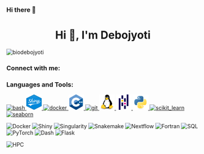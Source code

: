 ### Hi there 👋

<h1 align="center">Hi 👋, I'm Debojyoti</h1>
<p align="left"> <img src="https://komarev.com/ghpvc/?username=biodebojyoti&label=Profile%20views&color=0e75b6&style=flat" alt="biodebojyoti" /> </p>

<h3 align="left">Connect with me:</h3>
<p align="left">
</p>

<h3 align="left">Languages and Tools:</h3>
<p align="left"> <a href="https://www.gnu.org/software/bash/" target="_blank" rel="noreferrer"> <img src="https://www.vectorlogo.zone/logos/gnu_bash/gnu_bash-icon.svg" alt="bash" width="40" height="40"/> </a> 
<a href="https://shiny.posit.co/" target="_blank" rel="noreferrer">
  <img src="https://raw.githubusercontent.com/rstudio/hex-stickers/master/PNG/shiny.png" alt="shiny" width="40" height="40"/>
</a>
 <a href="https://www.docker.com/" target="_blank" rel="noreferrer">
  <img src="https://www.vectorlogo.zone/logos/docker/docker-icon.svg" alt="docker" width="40" height="40"/>
</a> <a href="https://www.w3schools.com/cpp/" target="_blank" rel="noreferrer"> <img src="https://raw.githubusercontent.com/devicons/devicon/master/icons/cplusplus/cplusplus-original.svg" alt="cplusplus" width="40" height="40"/> </a> <a href="https://git-scm.com/" target="_blank" rel="noreferrer"> <img src="https://www.vectorlogo.zone/logos/git-scm/git-scm-icon.svg" alt="git" width="40" height="40"/> </a> <a href="https://www.linux.org/" target="_blank" rel="noreferrer"> <img src="https://raw.githubusercontent.com/devicons/devicon/master/icons/linux/linux-original.svg" alt="linux" width="40" height="40"/> </a> <a href="https://pandas.pydata.org/" target="_blank" rel="noreferrer"> <img src="https://raw.githubusercontent.com/devicons/devicon/2ae2a900d2f041da66e950e4d48052658d850630/icons/pandas/pandas-original.svg" alt="pandas" width="40" height="40"/> </a> <a href="https://www.python.org" target="_blank" rel="noreferrer"> <img src="https://raw.githubusercontent.com/devicons/devicon/master/icons/python/python-original.svg" alt="python" width="40" height="40"/> </a> <a href="https://scikit-learn.org/" target="_blank" rel="noreferrer"> <img src="https://upload.wikimedia.org/wikipedia/commons/0/05/Scikit_learn_logo_small.svg" alt="scikit_learn" width="40" height="40"/> </a> <a href="https://seaborn.pydata.org/" target="_blank" rel="noreferrer"> <img src="https://seaborn.pydata.org/_images/logo-mark-lightbg.svg" alt="seaborn" width="40" height="40"/> </a> </p>

![Docker](https://img.shields.io/badge/Docker-2496ED?logo=docker&logoColor=white&style=for-the-badge)
![Shiny](https://img.shields.io/badge/Shiny-006CAB?logo=r&logoColor=white&style=for-the-badge)
![Singularity](https://img.shields.io/badge/Singularity-A0A0A0?style=for-the-badge)
![Snakemake](https://img.shields.io/badge/Snakemake-333366?style=for-the-badge)
![Nextflow](https://img.shields.io/badge/Nextflow-0B2C4A?style=for-the-badge)
![Fortran](https://img.shields.io/badge/Fortran-734F96?logo=fortran&logoColor=white&style=for-the-badge)
![SQL](https://img.shields.io/badge/SQL-4479A1?logo=mysql&logoColor=white&style=for-the-badge)
![PyTorch](https://img.shields.io/badge/PyTorch-EE4C2C?logo=pytorch&logoColor=white&style=for-the-badge)
![Dash](https://img.shields.io/badge/Dash-0175C2?logo=plotly&logoColor=white&style=for-the-badge)
![Flask](https://img.shields.io/badge/Flask-000000?logo=flask&logoColor=white&style=for-the-badge)

![HPC](https://img.shields.io/badge/High--Performance--Computing-003366?style=for-the-badge)
